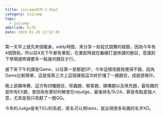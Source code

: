 ```yaml
---
title: ioicamp系列-5 Day1
category: Ioicamp
tags:
  - Ioicamp
abbrlink: 5c78
date: 2019-01-29 13:52:30
---
```

第一天早上就先來個暖身，eddy時間，來分享一些程式競賽的經驗，因為今年有4個贊助，所以前4天下午都有業配，在業配時就在繼續打選修課的題目，意識到下學期選修課要多一點幾何題目才行。
<!-- more -->
接下來下午的課是Game，以往第一堂都是DP，今年這樣改變我覺得不錯，因為Game比較簡單，這是我第三次上這個課我這次終於懂了一題題目，成就感微升。

晚上是趣味賽，這次有四種題目，除蟲題、駭客題、建構題以及填充題，最有趣的是所有EX題，會因為有更好的解會在rejudge，最後排名15/24，算是有點差強人意，尤其是我只貢獻了一題QQ。

今年的Judge是有TIOJ的系統，匿名可以用latex，就出現很多有趣的名字XD。